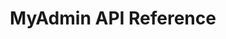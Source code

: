 --- 
layout: referenceScript
permalink: /myadmin-sdk/api/reference/
title: MyAdmin API Reference
---